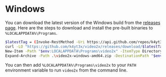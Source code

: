 # Windows

You can download the latest version of the Windows build from the [releases page](https://github.com/k4yt3x/video2x/releases/latest). Here are the steps to download and install the pre-built binaries to `%LOCALAPPDATA%\Programs`.

```bash
$latestTag = (Invoke-RestMethod -Uri https://api.github.com/repos/k4yt3x/video2x/releases/latest).tag_name
curl -LO "https://github.com/k4yt3x/video2x/releases/download/$latestTag/video2x-windows-amd64.zip"
New-Item -Path "$env:LOCALAPPDATA\Programs\video2x" -ItemType Directory -Force
Expand-Archive -Path .\video2x-windows-amd64.zip -DestinationPath "$env:LOCALAPPDATA\Programs\video2x"
```

You can then add `%LOCALAPPDATA%\Programs\video2x` to your `PATH` environment variable to run `video2x` from the command line.
